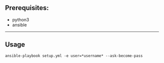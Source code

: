 ## Prerequisites:

- python3
- ansible

---

## Usage

`ansible-playbook setup.yml -e user=*username* --ask-become-pass`